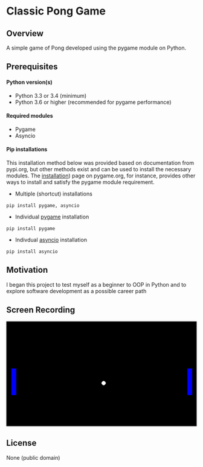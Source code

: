 # Classic Pong Game
## Overview
A simple game of Pong developed using the pygame module on Python.

## Prerequisites
#### Python version(s)
- Python 3.3 or 3.4 (minimum)
- Python 3.6 or higher (recommended for pygame performance)
#### Required modules
- Pygame
- Asyncio
#### Pip installations
This installation method below was provided based on documentation from pypi.org, but other methods exist and can be used to install the necessary modules. The [installation](https://www.pygame.org/wiki/GettingStarted)) page on pygame.org, for instance, provides other ways to install and satisfy the pygame module requirement. 
- Multiple (shortcut) installations
```
pip install pygame, asyncio
```
- Individual [pygame](https://pypi.org/project/pygame/) installation 
```
pip install pygame
```
- Indivdual [asyncio](https://pypi.org/project/asyncio/) installation
```
pip install asyncio
```



## Motivation
I began this project to test myself as a beginner to OOP in Python and to explore software development as a possible career path

## Screen Recording
![Pong Game - Animated gif demo](pong-game.gif)

## License
None (public domain)
